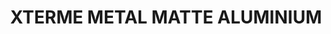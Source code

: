---
layout: product
title: "XTERME METAL MATTE ALUMINIUM"
price: "750" 
desc: "Enamel Metalizer 35mL"
img_path: "/assets/img/AK488.webp"
brand: "AK "
available: true
special_offer: false
new: false
soon: false
cat: "020000"
subcat: "020200"
subsubcat: "020205"
sifra: "AK488"
popular: false
---